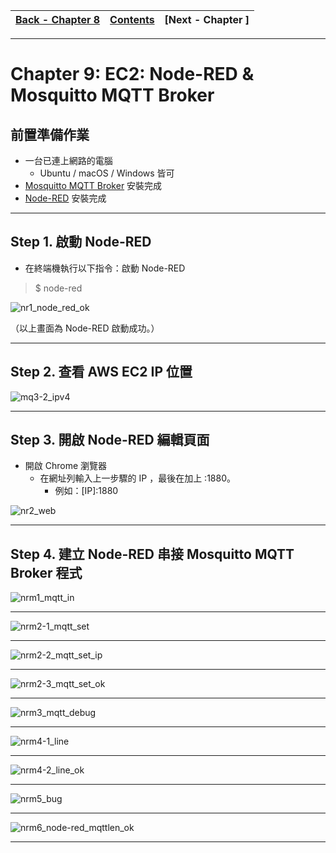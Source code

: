 |[Back - Chapter 8](https://github.com/xuan103/MQTT/blob/main/document/AWS:%20EC2_Install_Node-RED.md)|[Contents](https://github.com/xuan103/MQTT/blob/main/README.md)| [Next - Chapter ]
---| ---| ---|

---

# Chapter 9: EC2: Node-RED & Mosquitto MQTT Broker

## 前置準備作業

- 一台已連上網路的電腦
    - Ubuntu / macOS / Windows 皆可
- [Mosquitto MQTT Broker](https://github.com/xuan103/MQTT/blob/main/document/AWS:%20EC2_Install_MQTT.md) 安裝完成
- [Node-RED](https://github.com/xuan103/MQTT/blob/main/document/AWS:%20EC2_Install_Node-RED.md) 安裝完成

---
## Step 1. 啟動 Node-RED

- 在終端機執行以下指令：啟動 Node-RED

>$ node-red

![nr1_node_red_ok](https://github.com/xuan103/MQTT/blob/main/document/png/nr1_node_red_ok.png)

（以上畫面為 Node-RED 啟動成功。）

---

## Step 2. 查看 AWS EC2 IP 位置

![mq3-2_ipv4](https://github.com/xuan103/MQTT/blob/main/document/png/mq3-2_ipv4.png)

---

## Step 3. 開啟 Node-RED 編輯頁面

- 開啟 Chrome 瀏覽器
    - 在網址列輸入上一步驟的 IP ，最後在加上 :1880。
        - 例如：[IP]:1880

![nr2_web](https://github.com/xuan103/MQTT/blob/main/document/png/nr2_web.png)

---

## Step 4. 建立 Node-RED 串接 Mosquitto MQTT Broker 程式

![nrm1_mqtt_in](https://github.com/xuan103/MQTT/blob/main/document/png/nrm1_mqtt_in.png)

---

![nrm2-1_mqtt_set](https://github.com/xuan103/MQTT/blob/main/document/png/nrm2-1_mqtt_set.png)

---

![nrm2-2_mqtt_set_ip](https://github.com/xuan103/MQTT/blob/main/document/png/nrm2-2_mqtt_set_ip.png)

---

![nrm2-3_mqtt_set_ok](https://github.com/xuan103/MQTT/blob/main/document/png/nrm2-3_mqtt_set_ok.png)

---

![nrm3_mqtt_debug](https://github.com/xuan103/MQTT/blob/main/document/png/nrm3_mqtt_debug.png)

---

![nrm4-1_line](https://github.com/xuan103/MQTT/blob/main/document/png/nrm4-1_line.png)

---

![nrm4-2_line_ok](https://github.com/xuan103/MQTT/blob/main/document/png/nrm4-2_line_ok.png)

---

![nrm5_bug](https://github.com/xuan103/MQTT/blob/main/document/png/nrm5_bug.png)

---

![nrm6_node-red_mqttlen_ok](https://github.com/xuan103/MQTT/blob/main/document/png/nrm6_node-red_mqttlen_ok.png)

---

